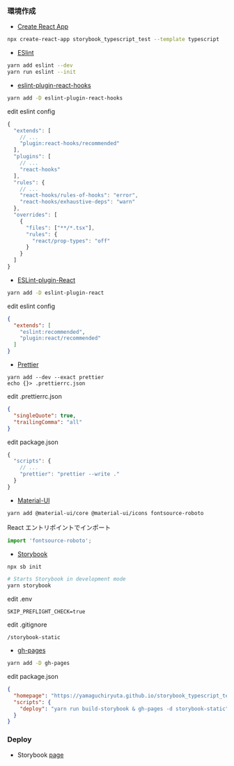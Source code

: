 ### 環境作成

- [Create React App](https://github.com/facebook/create-react-app)

```bash
npx create-react-app storybook_typescript_test --template typescript
```

- [ESlint](https://github.com/eslint/eslint)

```bash
yarn add eslint --dev
yarn run eslint --init
```

- [eslint-plugin-react-hooks](https://www.npmjs.com/package/eslint-plugin-react-hooks)

```bash
yarn add -D eslint-plugin-react-hooks
```

edit eslint config

```JavaScript
{
  "extends": [
    // ...
    "plugin:react-hooks/recommended"
  ],
  "plugins": [
    // ...
    "react-hooks"
  ],
  "rules": {
    // ...
    "react-hooks/rules-of-hooks": "error",
    "react-hooks/exhaustive-deps": "warn"
  },
  "overrides": [
    {
      "files": ["**/*.tsx"],
      "rules": {
        "react/prop-types": "off"
      }
    }
  ]
}
```

- [ESLint-plugin-React](https://github.com/yannickcr/eslint-plugin-react)

```bash
yarn add -D eslint-plugin-react
```

edit eslint config

```JSON
{
  "extends": [
    "eslint:recommended",
    "plugin:react/recommended"
  ]
}
```

- [Prettier](https://github.com/prettier/prettier)

```
yarn add --dev --exact prettier
echo {}> .prettierrc.json
```

edit .prettierrc.json

```JSON
{
  "singleQuote": true,
  "trailingComma": "all"
}
```

edit package.json

```JavaScript
{
  "scripts": {
    // ...
    "prettier": "prettier --write ."
  }
}
```

- [Material-UI](https://github.com/mui-org/material-ui)

```bash
yarn add @material-ui/core @material-ui/icons fontsource-roboto
```

React エントリポイントでインポート

```TypeScript
import 'fontsource-roboto';
```

- [Storybook](https://github.com/storybookjs/storybook)

```bash
npx sb init

# Starts Storybook in development mode
yarn storybook
```

edit .env

```
SKIP_PREFLIGHT_CHECK=true
```

edit .gitignore

```
/storybook-static
```

- [gh-pages](https://github.com/tschaub/gh-pages)

```bash
yarn add -D gh-pages
```

edit package.json

```JSON
{
  "homepage": "https://yamaguchiryuta.github.io/storybook_typescript_test/",
  "scripts": {
    "deploy": "yarn run build-storybook & gh-pages -d storybook-static"
  }
}
```

### Deploy

- Storybook [page](https://yamaguchiryuta.github.io/storybook_typescript_test/)
